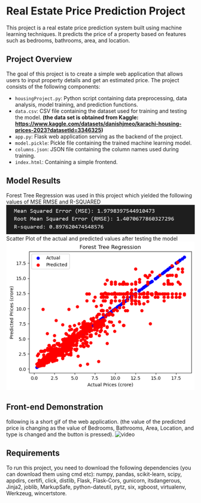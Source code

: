 # Real Estate Price Prediction Project

This project is a real estate price prediction system built using machine learning techniques. It predicts the price of a property based on features such as bedrooms, bathrooms, area, and location.

## Project Overview

The goal of this project is to create a simple web application that allows users to input property details and get an estimated price. The project consists of the following components:

- `housingProject.py`: Python script containing data preprocessing, data analysis, model training, and prediction functions.
- `data.csv`: CSV file containing the dataset used for training and testing the model. **(the data set is obtained from Kaggle: https://www.kaggle.com/datasets/danishjmeo/karachi-housing-prices-2023?datasetId=3346325)**
- `app.py`: Flask web application serving as the backend of the project.
- `model.pickle`: Pickle file containing the trained machine learning model.
- `columns.json`: JSON file containing the column names used during training.
- `index.html`: Containing a simple frontend.

## Model Results
Forest Tree Regression was used in this project which yielded the following values of MSE RMSE and R-SQUARED
![error values](/Screenshots/value_of_errors.png)
Scatter Plot of the actual and predicted values after testing the model
![chart](/Screenshots/chart.png)

## Front-end Demonstration
following is a short gif of the web application. (the value of the predicted price is changing as the value of Bedrooms, Bathrooms, Area, Location, and type is changed and the button is pressed).
![video](/Screenshots/webapp_demonstration.gif)

## Requirements

To run this project, you need to download the following dependencies (you can download them using cmd etc):
numpy, pandas, scikit-learn, scipy, appdirs, certifi, click, distlib, Flask, Flask-Cors, gunicorn, itsdangerous, Jinja2, joblib, MarkupSafe, python-dateutil, pytz, six, xgboost, virtualenv, Werkzeug, wincertstore.
